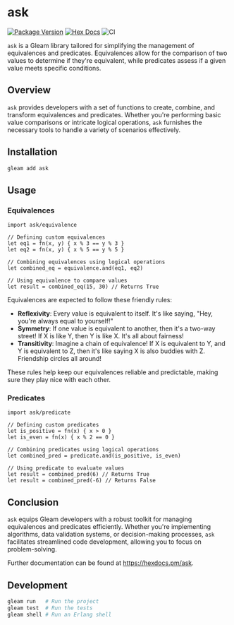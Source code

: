 # ask

[![Package Version](https://img.shields.io/hexpm/v/ask)](https://hex.pm/packages/ask)
[![Hex Docs](https://img.shields.io/badge/hex-docs-ffaff3)](https://hexdocs.pm/ask/)
![CI](https://github.com/furrycatherder/gleam-ask/actions/workflows/tests.yml/badge.svg?branch=main)

`ask` is a Gleam library tailored for simplifying the management of equivalences
and predicates. Equivalences allow for the comparison of two values to
determine if they're equivalent, while predicates assess if a given value meets
specific conditions.

## Overview

`ask` provides developers with a set of functions to create, combine, and
transform equivalences and predicates. Whether you're performing basic value
comparisons or intricate logical operations, `ask` furnishes the necessary tools
to handle a variety of scenarios effectively.

## Installation

```sh
gleam add ask
```

## Usage

### Equivalences

```gleam
import ask/equivalence

// Defining custom equivalences
let eq1 = fn(x, y) { x % 3 == y % 3 }
let eq2 = fn(x, y) { x % 5 == y % 5 }

// Combining equivalences using logical operations
let combined_eq = equivalence.and(eq1, eq2)

// Using equivalence to compare values
let result = combined_eq(15, 30) // Returns True
```

Equivalences are expected to follow these friendly rules:

- **Reflexivity**: Every value is equivalent to itself. It's like saying, "Hey,
  you're always equal to yourself!"
- **Symmetry**: If one value is equivalent to another, then it's a two-way
  street! If X is like Y, then Y is like X. It's all about fairness!
- **Transitivity**: Imagine a chain of equivalence! If X is equivalent to Y,
  and Y is equivalent to Z, then it's like saying X is also buddies with Z.
  Friendship circles all around!

These rules help keep our equivalences reliable and predictable, making sure
they play nice with each other.

### Predicates

```gleam
import ask/predicate

// Defining custom predicates
let is_positive = fn(x) { x > 0 }
let is_even = fn(x) { x % 2 == 0 }

// Combining predicates using logical operations
let combined_pred = predicate.and(is_positive, is_even)

// Using predicate to evaluate values
let result = combined_pred(6) // Returns True
let result = combined_pred(-6) // Returns False
```

## Conclusion

`ask` equips Gleam developers with a robust toolkit for managing equivalences and
predicates efficiently. Whether you're implementing algorithms, data validation
systems, or decision-making processes, `ask` facilitates streamlined code
development, allowing you to focus on problem-solving.

Further documentation can be found at <https://hexdocs.pm/ask>.

## Development

```sh
gleam run   # Run the project
gleam test  # Run the tests
gleam shell # Run an Erlang shell
```
